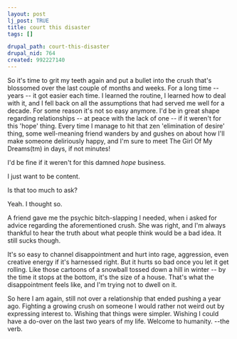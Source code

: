 ```yaml
--- 
layout: post
lj_post: TRUE
title: court this disaster
tags: []

drupal_path: court-this-disaster
drupal_nid: 764
created: 992227140
---
```

So it's time to grit my teeth again and put a bullet into the crush that's blossomed over the last couple of months and weeks. For a long time -- years -- it got easier each time. I learned the routine, I learned how to deal with it, and I fell back on all the assumptions that had served me well for a decade. For some reason it's not so easy anymore. I'd be in great shape regarding relationships -- at peace with the lack of one -- if it weren't for this 'hope' thing. Every time I manage to hit that zen 'elimination of desire' thing, some well-meaning friend wanders by and gushes on about how I'll make someone deliriously happy, and I'm sure to meet The Girl Of My Dreams(tm) in days, if not minutes!
 
I'd be fine if it weren't for this damned *hope* business.
 
I just want to be content.
 
Is that too much to ask?
 
Yeah. I thought so.
 
A friend gave me the psychic bitch-slapping I needed, when i asked for advice regarding the aforementioned crush. She was right, and I'm always thankful to hear the truth about what people think would be a bad idea. It still sucks though.
 
It's so easy to channel disappointment and hurt into rage, aggression, even creative energy if it's harnessed right. But it hurts so bad once you let it get rolling. Like those cartoons of a snowball tossed down a hill in winter -- by the time it stops at the bottom, it's the size of a house. That's what the disappointment feels like, and I'm trying not to dwell on it.
 
So here I am again, still not over a relationship that ended pushing a year ago. Fighting a growing crush on someone I would rather not weird out by expressing interest to. Wishing that things were simpler. Wishing I could have a do-over on the last two years of my life. Welcome to humanity. 
--the verb.
